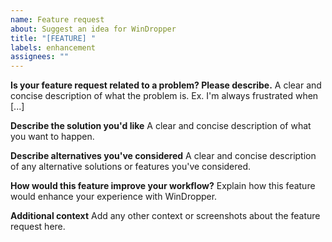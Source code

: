 ```yaml
---
name: Feature request
about: Suggest an idea for WinDropper
title: "[FEATURE] "
labels: enhancement
assignees: ""
---
```


**Is your feature request related to a problem? Please describe.**
A clear and concise description of what the problem is. Ex. I'm always frustrated when [...]

**Describe the solution you'd like**
A clear and concise description of what you want to happen.

**Describe alternatives you've considered**
A clear and concise description of any alternative solutions or features you've considered.

**How would this feature improve your workflow?**
Explain how this feature would enhance your experience with WinDropper.

**Additional context**
Add any other context or screenshots about the feature request here.
